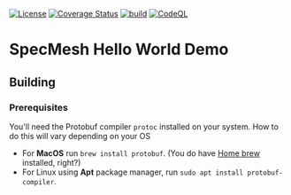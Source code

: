 [![License](https://img.shields.io/badge/License-Apache%202.0-blue.svg)](https://opensource.org/licenses/Apache-2.0)
[![Coverage Status](https://coveralls.io/repos/github/specmesh/helloworld-demo/badge.svg?branch=main)](https://coveralls.io/github/specmesh/helloworld-demo?branch=main)
[![build](https://github.com/specmesh/helloworld-demo/actions/workflows/build.yml/badge.svg)](https://github.com/specmesh/helloworld-demo/actions/workflows/build.yml)
[![CodeQL](https://github.com/specmesh/helloworld-demo/actions/workflows/codeql.yml/badge.svg)](https://github.com/specmesh/helloworld-demo/actions/workflows/codeql.yml)

# SpecMesh Hello World Demo

## Building

### Prerequisites

You'll need the Protobuf compiler `protoc` installed on your system. How to do this will vary depending on your OS

 * For **MacOS** run `brew install protobuf`. (You do have [Home brew][homeBrew] installed, right?)
 * For Linux using **Apt** package manager, run `sudo apt install protobuf-compiler`.


[homeBrew]: https://brew.sh/